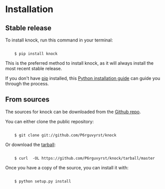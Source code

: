 # Installation


## Stable release

To install knock, run this command in your terminal:

```batch

    $ pip install knock
```

This is the preferred method to install knock, as it will always
install the most recent stable release.

If you don't have [pip](https://pip.pypa.io) installed, this 
[Python installation guide](http://docs.python-guide.org/en/latest/starting/installation/) 
can guide you through the process.


## From sources

The sources for knock can be downloaded from the 
[Github repo](https://github.com/P6rguvyrst/knock).

You can either clone the public repository:

```batch

    $ git clone git://github.com/P6rguvyrst/knock
```

Or download the [tarball](https://github.com/P6rguvyrst/knock/tarball/master):

```batch

    $ curl  -OL https://github.com/P6rguvyrst/knock/tarball/master
```

Once you have a copy of the source, you can install it with:

```batch

    $ python setup.py install
```

